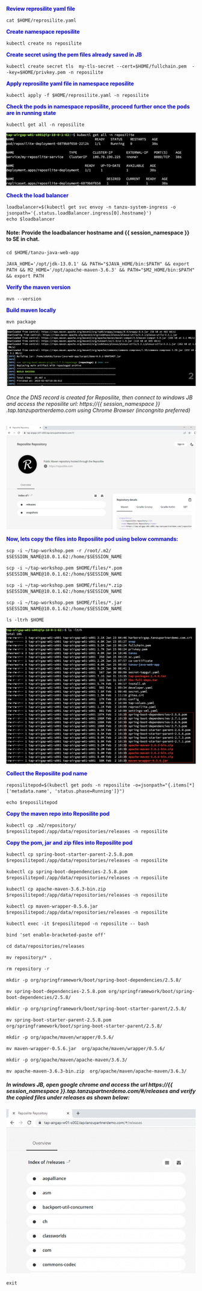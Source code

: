 <p style="color:blue"><strong> Review reprosilite yaml file </strong></p>

```execute
cat $HOME/reprosilite.yaml
```

<p style="color:blue"><strong> Create namespace reposilite </strong></p>

```execute
kubectl create ns reposilite
```

<p style="color:blue"><strong> Create secret using the pem files already saved in JB </strong></p>

```execute
kubectl create secret tls  my-tls-secret --cert=$HOME/fullchain.pem  --key=$HOME/privkey.pem -n reposilite
```

<p style="color:blue"><strong> Apply reprosilite yaml file in namespace reposilite </strong></p>

```execute
kubectl apply -f $HOME/reprosilite.yaml -n reposilite
```

<p style="color:blue"><strong> Check the pods in namespace reposilite, proceed further once the pods are in running state</strong></p>

```execute
kubectl get all -n reposilite
```

![Local host](images/airgap-15.png)


<p style="color:blue"><strong> Check the load balancer </strong></p>

```execute
loadbalancer=$(kubectl get svc envoy -n tanzu-system-ingress -o jsonpath='{.status.loadBalancer.ingress[0].hostname}')
echo $loadbalancer
```

#### Note: Provide the loadbalancer hostname and {{ session_namespace }} to SE in chat. 

```execute-2
cd $HOME/tanzu-java-web-app
```

```execute-2
JAVA_HOME='/opt/jdk-13.0.1' && PATH="$JAVA_HOME/bin:$PATH" && export PATH && M2_HOME='/opt/apache-maven-3.6.3' && PATH="$M2_HOME/bin:$PATH" && export PATH
```

<p style="color:blue"><strong> Verify the maven version </strong></p>

```execute-2
mvn --version
```

<p style="color:blue"><strong> Build maven locally </strong></p>

```execute-2
mvn package
```

![Local host](images/airgap-16.png)


###### Once the DNS record is created for Reposilite, then connect to windows JB and access the reposilite url: https://{{ session_namespace }} .tap.tanzupartnerdemo.com using Chrome Browser (incongnito preferred)

![Local host](images/airgap-87.png)

<p style="color:blue"><strong> Now, lets copy the files into Reposilite pod using below commands:   </strong></p>

```execute-2
scp -i ~/tap-workshop.pem -r /root/.m2/ $SESSION_NAME@10.0.1.62:/home/$SESSION_NAME
```

```execute-2
scp -i ~/tap-workshop.pem $HOME/files/*.pom $SESSION_NAME@10.0.1.62:/home/$SESSION_NAME
```

```execute-2
scp -i ~/tap-workshop.pem $HOME/files/*.zip $SESSION_NAME@10.0.1.62:/home/$SESSION_NAME
```

```execute-2
scp -i ~/tap-workshop.pem $HOME/files/*.jar $SESSION_NAME@10.0.1.62:/home/$SESSION_NAME
```

```execute-1
ls -ltrh $HOME
```

![Local host](images/airgap-17.png)

<p style="color:blue"><strong> Collect the Reposilite pod name </strong></p>
 
```execute
reposilitepod=$(kubectl get pods -n reposilite -o=jsonpath="{.items[*]['metadata.name', 'status.phase=Running']}")
```

```execute
echo $reposilitepod
```

<p style="color:blue"><strong> Copy the maven repo into Reposilite pod </strong></p>

```execute
kubectl cp .m2/repository/ $reposilitepod:/app/data/repositories/releases -n reposilite
```

<p style="color:blue"><strong> Copy the pom, jar and zip files into Reposilite pod </strong></p>

```execute
kubectl cp spring-boot-starter-parent-2.5.8.pom $reposilitepod:/app/data/repositories/releases -n reposilite
```

```execute
kubectl cp spring-boot-dependencies-2.5.8.pom $reposilitepod:/app/data/repositories/releases -n reposilite
```

```execute
kubectl cp apache-maven-3.6.3-bin.zip $reposilitepod:/app/data/repositories/releases -n reposilite
```

```execute
kubectl cp maven-wrapper-0.5.6.jar $reposilitepod:/app/data/repositories/releases -n reposilite
```

```execute
kubectl exec -it $reposilitepod -n reposilite -- bash
```

```execute
bind 'set enable-bracketed-paste off'
```

```execute
cd data/repositories/releases
```

```execute
mv repository/* .
```

```execute
rm repository -r
```

```execute
mkdir -p org/springframework/boot/spring-boot-dependencies/2.5.8/
```

```execute
mv spring-boot-dependencies-2.5.8.pom org/springframework/boot/spring-boot-dependencies/2.5.8/
```

```execute
mkdir -p org/springframework/boot/spring-boot-starter-parent/2.5.8/
```

```execute
mv spring-boot-starter-parent-2.5.8.pom org/springframework/boot/spring-boot-starter-parent/2.5.8/
```

```execute
mkdir -p org/apache/maven/wrapper/0.5.6/
```

```execute
mv maven-wrapper-0.5.6.jar  org/apache/maven/wrapper/0.5.6/
```

```execute
mkdir -p org/apache/maven/apache-maven/3.6.3/
```

```execute
mv apache-maven-3.6.3-bin.zip  org/apache/maven/apache-maven/3.6.3/
```

##### In windows JB, open google chrome and access the url https://{{ session_namespace }}.tap.tanzupartnerdemo.com/#/releases and verify the copied files under releases as shown below: 

![Local host](images/airgap-88.png)

```execute
exit
```
